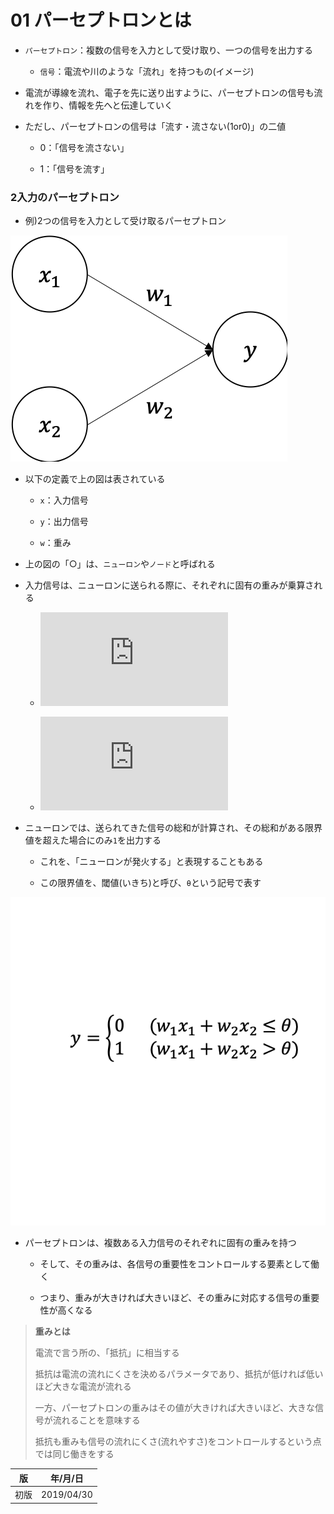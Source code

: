 01 パーセプトロンとは
==================

* `パーセプトロン`：複数の信号を入力として受け取り、一つの信号を出力する

  * `信号`：電流や川のような「流れ」を持つもの(イメージ)

* 電流が導線を流れ、電子を先に送り出すように、パーセプトロンの信号も流れを作り、情報を先へと伝達していく

* ただし、パーセプトロンの信号は「流す・流さない(1or0)」の二値

  * 0：「信号を流さない」

  * 1：「信号を流す」



### 2入力のパーセプトロン

* 例)2つの信号を入力として受け取るパーセプトロン

![2入力のパーセプトロン](./images/2入力のパーセプトロン.png)

* 以下の定義で上の図は表されている

  * `x`：入力信号

  * `y`：出力信号

  * `w`：重み

* 上の図の「○」は、`ニューロン`や`ノード`と呼ばれる

* 入力信号は、ニューロンに送られる際に、それぞれに固有の重みが乗算される

  * ![w_1x_1](https://latex.codecogs.com/gif.latex?w_1x_1)

  * ![w_2x_2](https://latex.codecogs.com/gif.latex?w_2x_2)

* ニューロンでは、送られてきた信号の総和が計算され、その総和がある限界値を超えた場合にのみ`1`を出力する

  * これを、「ニューロンが発火する」と表現することもある

  * この限界値を、閾値(いきち)と呼び、`θ`という記号で表す

![パーセプトロンの数式](./images/パーセプトロンの数式.png)

* パーセプトロンは、複数ある入力信号のそれぞれに固有の重みを持つ

  * そして、その重みは、各信号の重要性をコントロールする要素として働く

  * つまり、重みが大きければ大きいほど、その重みに対応する信号の重要性が高くなる

> **重みとは**
>
> 電流で言う所の、「抵抗」に相当する
>
> 抵抗は電流の流れにくさを決めるパラメータであり、抵抗が低ければ低いほど大きな電流が流れる
>
> 一方、パーセプトロンの重みはその値が大きければ大きいほど、大きな信号が流れることを意味する
>
> 抵抗も重みも信号の流れにくさ(流れやすさ)をコントロールするという点では同じ働きをする



| 版   | 年/月/日   |
| ---- | ---------- |
| 初版 | 2019/04/30 |
